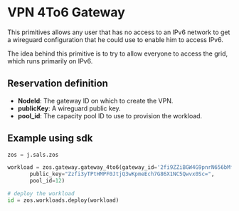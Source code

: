 # VPN 4To6 Gateway

This primitives allows any user that has no access to an IPv6 network to get a wireguard configuration that he could use to enable him to access IPv6.

The idea behind this primitive is to try to allow everyone to access the grid, which runs primarily on IPv6.

## Reservation definition

* **NodeId**: The gateway ID on which to create the VPN.
* **publicKey**: A wireguard public key.
* **pool_id**: The capacity pool ID to use to provision the workload.

## Example using sdk

``` python
zos = j.sals.zos

workload = zos.gateway.gateway_4to6(gateway_id='2fi9ZZiBGW4G9pnrN656bMfW6x55RSoHDeMrd9pgSA8T',
       public_key="Zzfi3yTPtHMPF0JtjQ3wKpmeEch7G86X1NC5Qwvx0Sc=",
       pool_id=12)

# deploy the workload
id = zos.workloads.deploy(workload)
```
